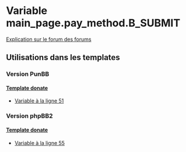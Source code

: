 # Variable main_page.pay_method.B_SUBMIT
[Explication sur le forum des forums](http://forum.forumactif.com/t294113-listing-des-variables#main_page.pay_method.B_SUBMIT)

## Utilisations dans les templates

### Version PunBB

#### [Template donate](punbb/donate.md)
* [Variable à la ligne 51](../punbb/donate.tpl#L51)

### Version phpBB2

#### [Template donate](subsilver/donate.md)
* [Variable à la ligne 55](../subsilver/donate.tpl#L55)